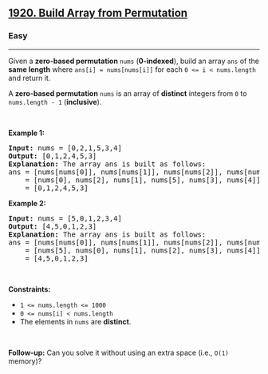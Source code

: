 <h2><a href="https://leetcode.com/problems/build-array-from-permutation/">1920. Build Array from Permutation</a></h2><h3>Easy</h3><hr><div style="user-select: auto;"><p style="user-select: auto;">Given a <strong style="user-select: auto;">zero-based permutation</strong> <code style="user-select: auto;">nums</code> (<strong style="user-select: auto;">0-indexed</strong>), build an array <code style="user-select: auto;">ans</code> of the <strong style="user-select: auto;">same length</strong> where <code style="user-select: auto;">ans[i] = nums[nums[i]]</code> for each <code style="user-select: auto;">0 &lt;= i &lt; nums.length</code> and return it.</p>

<p style="user-select: auto;">A <strong style="user-select: auto;">zero-based permutation</strong> <code style="user-select: auto;">nums</code> is an array of <strong style="user-select: auto;">distinct</strong> integers from <code style="user-select: auto;">0</code> to <code style="user-select: auto;">nums.length - 1</code> (<strong style="user-select: auto;">inclusive</strong>).</p>

<p style="user-select: auto;">&nbsp;</p>
<p style="user-select: auto;"><strong style="user-select: auto;">Example 1:</strong></p>

<pre style="user-select: auto;"><strong style="user-select: auto;">Input:</strong> nums = [0,2,1,5,3,4]
<strong style="user-select: auto;">Output:</strong> [0,1,2,4,5,3]<strong style="user-select: auto;">
Explanation:</strong> The array ans is built as follows: 
ans = [nums[nums[0]], nums[nums[1]], nums[nums[2]], nums[nums[3]], nums[nums[4]], nums[nums[5]]]
    = [nums[0], nums[2], nums[1], nums[5], nums[3], nums[4]]
    = [0,1,2,4,5,3]</pre>

<p style="user-select: auto;"><strong style="user-select: auto;">Example 2:</strong></p>

<pre style="user-select: auto;"><strong style="user-select: auto;">Input:</strong> nums = [5,0,1,2,3,4]
<strong style="user-select: auto;">Output:</strong> [4,5,0,1,2,3]
<strong style="user-select: auto;">Explanation:</strong> The array ans is built as follows:
ans = [nums[nums[0]], nums[nums[1]], nums[nums[2]], nums[nums[3]], nums[nums[4]], nums[nums[5]]]
    = [nums[5], nums[0], nums[1], nums[2], nums[3], nums[4]]
    = [4,5,0,1,2,3]</pre>

<p style="user-select: auto;">&nbsp;</p>
<p style="user-select: auto;"><strong style="user-select: auto;">Constraints:</strong></p>

<ul style="user-select: auto;">
	<li style="user-select: auto;"><code style="user-select: auto;">1 &lt;= nums.length &lt;= 1000</code></li>
	<li style="user-select: auto;"><code style="user-select: auto;">0 &lt;= nums[i] &lt; nums.length</code></li>
	<li style="user-select: auto;">The elements in <code style="user-select: auto;">nums</code> are <strong style="user-select: auto;">distinct</strong>.</li>
</ul>

<p style="user-select: auto;">&nbsp;</p>
<p style="user-select: auto;"><strong style="user-select: auto;">Follow-up:</strong> Can you solve it without using an extra space (i.e., <code style="user-select: auto;">O(1)</code> memory)?</p>
</div>
